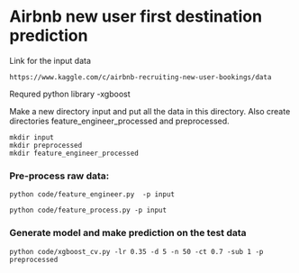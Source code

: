 # Airbnb new user first destination prediction
Link for the input data
```
https://www.kaggle.com/c/airbnb-recruiting-new-user-bookings/data
```
Requred python library
-xgboost

Make a new directory input and put all the data in this directory. Also create directories feature_engineer_processed and preprocessed.
```
mkdir input
mkdir preprocessed
mkdir feature_engineer_processed
```

### Pre-process raw data:
```
python code/feature_engineer.py  -p input
```
```
python code/feature_process.py -p input
```

### Generate model and make prediction on the test data
```
python code/xgboost_cv.py -lr 0.35 -d 5 -n 50 -ct 0.7 -sub 1 -p preprocessed
```

